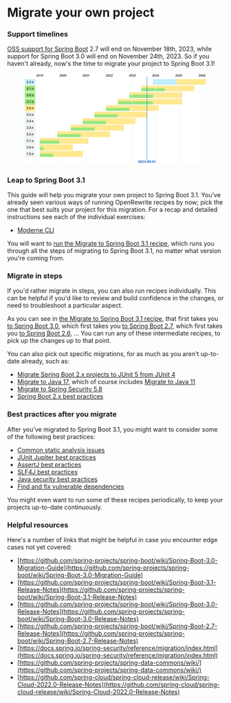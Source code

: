 # Migrate your own project

### Support timelines

[OSS support for Spring Boot](https://spring.io/projects/spring-boot#support) 2.7 will end on November 18th, 2023, while support for Spring Boot 3.0 will end on November 24th, 2023. So if you haven't already, now's the time to migrate your project to Spring Boot 3.1!

<figure><img src="../../../.gitbook/assets/support-timelines.png" alt=""><figcaption></figcaption></figure>

### Leap to Spring Boot 3.1

This guide will help you migrate your own project to Spring Boot 3.1. You've already seen various ways of running OpenRewrite recipes by now; pick the one that best suits your project for this migration. For a recap and detailed instructions see each of the individual exercises:

* [Moderne CLI](moderne-cli-exercise.md)

You will want to [run the Migrate to Spring Boot 3.1 recipe](https://docs.openrewrite.org/recipes/java/spring/boot3/upgradespringboot\_3\_1), which runs you through all the steps of migrating to Spring Boot 3.1, no matter what version you're coming from.

### Migrate in steps

If you'd rather migrate in steps, you can also run recipes individually. This can be helpful if you'd like to review and build confidence in the changes, or need to troubleshoot a particular aspect.

As you can see in [the Migrate to Spring Boot 3.1 recipe](https://docs.openrewrite.org/recipes/java/spring/boot3/upgradespringboot\_3\_1), that first takes you [to Spring Boot 3.0](https://docs.openrewrite.org/recipes/java/spring/boot3/upgradespringboot\_3\_0), which first takes you [to Spring Boot 2.7](https://docs.openrewrite.org/recipes/java/spring/boot2/upgradespringboot\_2\_7), which first takes you [to Spring Boot 2.6](https://docs.openrewrite.org/recipes/java/spring/boot2/upgradespringboot\_2\_6), ... You can run any of these intermediate recipes, to pick up the changes up to that point.

You can also pick out specific migrations, for as much as you aren't up-to-date already, such as:

* [Migrate Spring Boot 2.x projects to JUnit 5 from JUnit 4](https://docs.openrewrite.org/recipes/java/spring/boot2/springboot2junit4to5migration)
* [Migrate to Java 17](https://docs.openrewrite.org/recipes/java/migrate/upgradetojava17), which of course includes [Migrate to Java 11](https://docs.openrewrite.org/recipes/java/migrate/java8tojava11)
* [Migrate to Spring Security 5.8](https://docs.openrewrite.org/recipes/java/spring/security5/upgradespringsecurity\_5\_8)
* [Spring Boot 2.x best practices](https://docs.openrewrite.org/recipes/java/spring/boot2/springboot2bestpractices)

### Best practices after you migrate

After you've migrated to Spring Boot 3.1, you might want to consider some of the following best practices:

* [Common static analysis issues](https://docs.openrewrite.org/recipes/staticanalysis/commonstaticanalysis)
* [JUnit Jupiter best practices](https://docs.openrewrite.org/recipes/java/testing/junit5/junit5bestpractices)
* [AssertJ best practices](https://docs.openrewrite.org/recipes/java/testing/assertj/assertj)
* [SLF4J best practices](https://docs.openrewrite.org/recipes/java/logging/slf4j/slf4jbestpractices)
* [Java security best practices](https://docs.openrewrite.org/recipes/java/security/javasecuritybestpractices)
* [Find and fix vulnerable dependencies](https://docs.openrewrite.org/recipes/java/dependencies/dependencyvulnerabilitycheck)

You might even want to run some of these recipes periodically, to keep your projects up-to-date continuously.

### Helpful resources

Here's a number of links that might be helpful in case you encounter edge cases not yet covered:

* [https://github.com/spring-projects/spring-boot/wiki/Spring-Boot-3.0-Migration-Guide](https://github.com/spring-projects/spring-boot/wiki/Spring-Boot-3.0-Migration-Guide)
* [https://github.com/spring-projects/spring-boot/wiki/Spring-Boot-3.1-Release-Notes](https://github.com/spring-projects/spring-boot/wiki/Spring-Boot-3.1-Release-Notes)
* [https://github.com/spring-projects/spring-boot/wiki/Spring-Boot-3.0-Release-Notes](https://github.com/spring-projects/spring-boot/wiki/Spring-Boot-3.0-Release-Notes)
* [https://github.com/spring-projects/spring-boot/wiki/Spring-Boot-2.7-Release-Notes](https://github.com/spring-projects/spring-boot/wiki/Spring-Boot-2.7-Release-Notes)
* [https://docs.spring.io/spring-security/reference/migration/index.html](https://docs.spring.io/spring-security/reference/migration/index.html)
* [https://github.com/spring-projects/spring-data-commons/wiki/](https://github.com/spring-projects/spring-data-commons/wiki/)
* [https://github.com/spring-cloud/spring-cloud-release/wiki/Spring-Cloud-2022.0-Release-Notes](https://github.com/spring-cloud/spring-cloud-release/wiki/Spring-Cloud-2022.0-Release-Notes)
